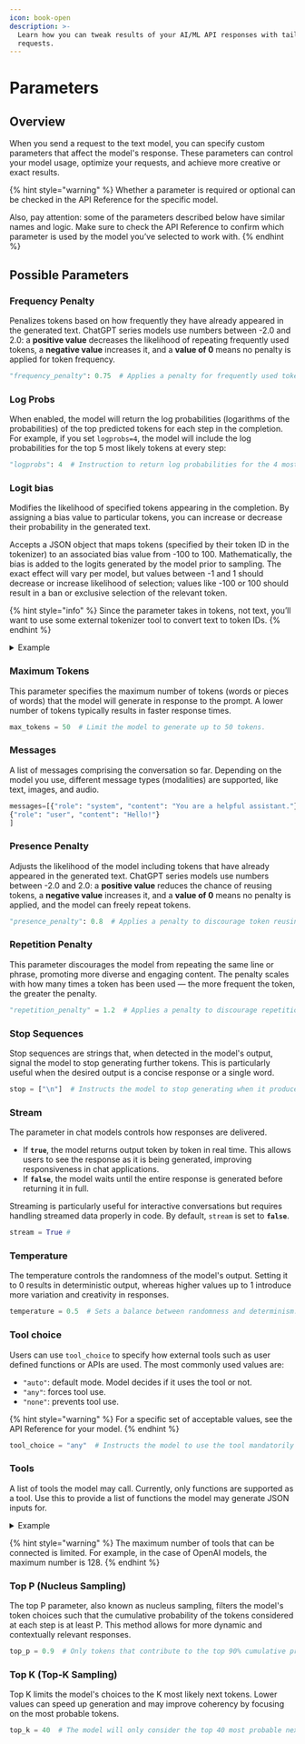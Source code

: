 ```yaml
---
icon: book-open
description: >-
  Learn how you can tweak results of your AI/ML API responses with tailored
  requests.
---
```


# Parameters

## Overview

When you send a request to the text model, you can specify custom parameters that affect the model's response. These parameters can control your model usage, optimize your requests, and achieve more creative or exact results.

{% hint style="warning" %}
Whether a parameter is required or optional can be checked in the API Reference for the specific model.

Also, pay attention: some of the parameters described below have similar names and logic. Make sure to check the API Reference to confirm which parameter is used by the model you’ve selected to work with.
{% endhint %}

## Possible Parameters

### Frequency Penalty

Penalizes tokens based on how frequently they have already appeared in the generated text. ChatGPT series models use numbers between -2.0 and 2.0: a **positive value** decreases the likelihood of repeating frequently used tokens, a **negative value** increases it, and a **value of 0** means no penalty is applied for token frequency.

```python
"frequency_penalty": 0.75  # Applies a penalty for frequently used tokens. 
```

### Log Probs

When enabled, the model will return the log probabilities (logarithms of the probabilities) of the top predicted tokens for each step in the completion. For example, if you set `logprobs=4`, the model will include the log probabilities for the top 5 most likely tokens at every step:

```python
"logprobs": 4  # Instruction to return log probabilities for the 4 most likely tokens
```

### Logit bias

Modifies the likelihood of specified tokens appearing in the completion. By assigning a bias value to particular tokens, you can increase or decrease their probability in the generated text.

Accepts a JSON object that maps tokens (specified by their token ID in the tokenizer) to an associated bias value from -100 to 100. Mathematically, the bias is added to the logits generated by the model prior to sampling. The exact effect will vary per model, but values between -1 and 1 should decrease or increase likelihood of selection; values like -100 or 100 should result in a ban or exclusive selection of the relevant token.

{% hint style="info" %}
Since the parameter takes in tokens, not text, you’ll want to use some external tokenizer tool to convert text to token IDs.&#x20;
{% endhint %}

<details>

<summary>Example</summary>

Let's go through some example. If we call the Completions endpoint with the prompt _“Once upon a,”_ the completion is very likely going to start with _“ time”._

For example, the word _“time”_ tokenizes to the ID `2435` and the word _“ time”_ (which has a space at the start) tokenizes to the ID `640`. We can pass these through `logit_bias` with `-100` to ban them from appearing in the completion, like so:

```python
messages=[{"role": "system", "content": "You finish user's sentences."},
             "role": "user", "content": "Once upon a"} ] 
logit_bias={2435:-100, 640:-100}
```

Now, the prompt _“Once upon a”_ generates the completion _“midnight dreary, while I pondered, weak and weary.”_ Notice that the word _“time”_ is nowhere to be found, because we’ve effectively banned that token using `logit_bias`.

</details>

### Maximum Tokens

This parameter specifies the maximum number of tokens (words or pieces of words) that the model will generate in response to the prompt. A lower number of tokens typically results in faster response times.

```python
max_tokens = 50  # Limit the model to generate up to 50 tokens.
```

### Messages

A list of messages comprising the conversation so far. Depending on the model you use, different message types (modalities) are supported, like text, images, and audio.

```python
messages=[{"role": "system", "content": "You are a helpful assistant."},
{"role": "user", "content": "Hello!"}
]
```

### Presence Penalty

Adjusts the likelihood of the model including tokens that have already appeared in the generated text. ChatGPT series models use numbers between -2.0 and 2.0: a **positive value** reduces the chance of reusing tokens, a **negative value** increases it, and a **value of 0** means no penalty is applied, and the model can freely repeat tokens.

```python
"presence_penalty": 0.8  # Applies a penalty to discourage token reusing. 
```

### Repetition Penalty

This parameter discourages the model from repeating the same line or phrase, promoting more diverse and engaging content. The penalty scales with how many times a token has been used — the more frequent the token, the greater the penalty.

```python
"repetition_penalty" = 1.2  # Applies a penalty to discourage repetition.
```

### Stop Sequences

Stop sequences are strings that, when detected in the model's output, signal the model to stop generating further tokens. This is particularly useful when the desired output is a concise response or a single word.

```python
stop = ["\n"]  # Instructs the model to stop generating when it produces a newline character.
```

### Stream

The parameter in chat models controls how responses are delivered.

* If **`true`**, the model returns output token by token in real time. This allows users to see the response as it is being generated, improving responsiveness in chat applications.
* If **`false`**, the model waits until the entire response is generated before returning it in full.

Streaming is particularly useful for interactive conversations but requires handling streamed data properly in code. By default, `stream` is set to **`false`**.

```python
stream = True #
```

### Temperature

The temperature controls the randomness of the model's output. Setting it to 0 results in deterministic output, whereas higher values up to 1 introduce more variation and creativity in responses.

```python
temperature = 0.5  # Sets a balance between randomness and determinism.
```

### Tool choice

Users can use `tool_choice` to specify how external tools such as user defined functions or APIs are used. The most commonly used values ​​are:

* `"auto"`: default mode. Model decides if it uses the tool or not.
* `"any"`: forces tool use.
* `"none"`: prevents tool use.

{% hint style="warning" %}
For a specific set of acceptable values, see the API Reference for your model.
{% endhint %}

```python
tool_choice = "any"  # Instructs the model to use the tool mandatorily
```

### Tools

A list of tools the model may call. Currently, only functions are supported as a tool. Use this to provide a list of functions the model may generate JSON inputs for.&#x20;

<details>

<summary>Example</summary>

```python
  {
    "type": "function",
    "function": {
      "name": "get_current_weather",
      "description": "Get the current weather in a given location",
      "parameters": {
        "type": "object",
        "properties": {
          "location": {
            "type": "string",
            "description": "The city and state, e.g. San Francisco, CA"
          },
          "unit": {
            "type": "string",
            "enum": [
              "celsius",
              "fahrenheit"
            ]
          }
        }
      }
    }
  }
]
```

</details>

{% hint style="warning" %}
The maximum number of tools that can be connected is limited. For example, in the case of OpenAI models, the maximum number is 128.
{% endhint %}

### Top P (Nucleus Sampling)

The top P parameter, also known as nucleus sampling, filters the model's token choices such that the cumulative probability of the tokens considered at each step is at least P. This method allows for more dynamic and contextually relevant responses.

```python
top_p = 0.9  # Only tokens that contribute to the top 90% cumulative probability are considered.
```

### Top K (Top-K Sampling)

Top K limits the model's choices to the K most likely next tokens. Lower values can speed up generation and may improve coherency by focusing on the most probable tokens.

```python
top_k = 40  # The model will only consider the top 40 most probable next tokens.
```
